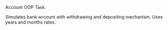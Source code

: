 Account OOP Task.

Simulates bank account with withdrawing and depositing mechanism. Uses years and months rates.
